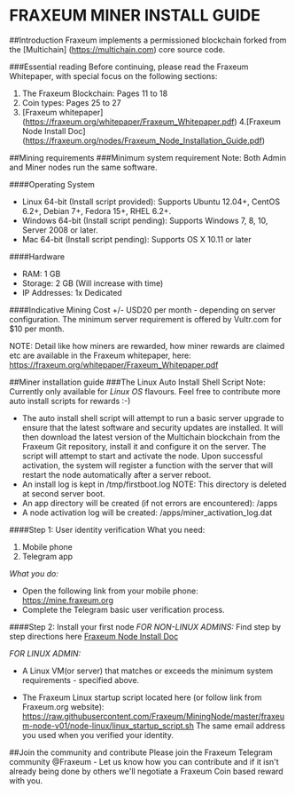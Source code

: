 # FRAXEUM MINER INSTALL GUIDE
##Introduction
Fraxeum implements a permissioned blockchain forked from the [Multichain] (https://multichain.com) core source code. 

###Essential reading
Before continuing, please read the Fraxeum Whitepaper, with special focus on the following sections:
1. The Fraxeum Blockchain: Pages 11 to 18
2. Coin types: Pages 25 to 27
3. [Fraxeum whitepaper] (https://fraxeum.org/whitepaper/Fraxeum_Whitepaper.pdf)
4.[Fraxeum Node Install Doc] (https://fraxeum.org/nodes/Fraxeum_Node_Installation_Guide.pdf)

##Mining requirements
###Minimum system requirement
Note: Both Admin and Miner nodes run the same software.

####Operating System 
- Linux 64-bit (Install script provided): Supports Ubuntu 12.04+, CentOS 6.2+, Debian 7+, Fedora 15+, RHEL 6.2+. 
- Windows 64-bit (Install script pending): Supports Windows 7, 8, 10, Server 2008 or later. 
- Mac 64-bit (Install script pending): Supports OS X 10.11 or later

####Hardware
- RAM: 1 GB
- Storage: 2 GB (Will increase with time)
- IP Addresses: 1x Dedicated

####Indicative Mining Cost
+/- USD20 per month - depending on server configuration. The minimum server requirement is offered by Vultr.com for $10 per month.

NOTE: Detail like how miners are rewarded, how miner rewards are claimed etc are available in the Fraxeum whitepaper, here: https://fraxeum.org/whitepaper/Fraxeum_Whitepaper.pdf

##Miner installation guide
###The Linux Auto Install Shell Script
Note: Currently only available for _Linux OS_ flavours. Feel free to contribute more auto install scripts for rewards :-)

- The auto install shell script will attempt to run a basic server upgrade to ensure that the latest software and security updates are installed. It will then download the latest version of the Multichain blockchain from the Fraxeum Git repository, install it and configure it on the server. The script will attempt to start and activate the node. Upon successful activation, the system will register a function with the server that will restart the node automatically after a server reboot.
- An install log is kept in /tmp/firstboot.log NOTE: This directory is deleted at second server boot.
- An app directory will be created (if not errors are encountered): /apps
- A node activation log will be created: /apps/miner_activation_log.dat

####Step 1: User identity verification
What you need:
1. Mobile phone
2. Telegram app

_What you do:_
- Open the following link from your mobile phone: https://mine.fraxeum.org
- Complete the Telegram basic user verification process. 

####Step 2: Install your first node
_FOR NON-LINUX ADMINS:_ 
Find step by step directions here [Fraxeum Node Install Doc](https://fraxeum.org/nodes/Fraxeum_Node_Installation_Guide.pdf)

_FOR LINUX ADMIN:_
- A Linux VM(or server) that matches or exceeds the minimum system requirements - specified above. 

- The Fraxeum Linux startup script located here (or follow link from Fraxeum.org website): 
https://raw.githubusercontent.com/Fraxeum/MiningNode/master/fraxeum-node-v01/node-linux/linux_startup_script.sh
The same email address you used when you verified your identity.

##Join the community and contribute
Please join the Fraxeum Telegram community @Fraxeum - Let us know how you can contribute and if it isn't already being done by others we'll negotiate a Fraxeum Coin based reward with you.




